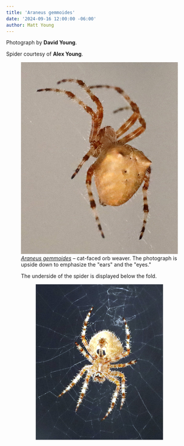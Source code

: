 ```yaml
---
title: 'Araneus gemmoides'
date: '2024-09-16 12:00:00 -06:00'
author: Matt Young
---
```

Photograph by <strong>David Young</strong>.

Spider courtesy of <strong>Alex Young</strong>.

<figure>
<img src="/uploads/2024/Cat_Faced_Orb_Weaver_MG_1184_600.JPG" alt="Spider"/>
<figcaption><a href="https://en.wikipedia.org/wiki/Araneus_gemmoides"><i>Araneus gemmoides</i></a> &ndash; cat-faced orb weaver. The photograph is upside down to emphasize the "ears" and the "eyes."
</figcaption>

The underside of the spider is displayed below the fold.

<!--more-->

<figure>
<img src="/uploads/2024/Cat_Faced_Orb_Weaver_MG_1178_600.jpg" alt="Spider"/>
<figcaption>
</figcaption>
</figure>
